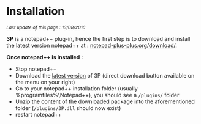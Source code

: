 # Installation #

*<small>Last update of this page : 13/08/2016</small>*


**3P** is a notepad++ plug-in, hence the first step is to download and install the latest version notepad++ at :
[notepad-plus-plus.org/download/](https://notepad-plus-plus.org/download/).

**Once notepad++ is installed :**

* Stop notepad++
* Download the [latest version](https://github.com/jcaillon/3P/releases/latest) of 3P (direct download button available on the menu on your right)
* Go to your notepad++ installation folder (usually %programfiles%\Notepad++), you should see a `/plugins/` folder
* Unzip the content of the downloaded package into the aforementioned folder (`/plugins/3P.dll` should now exist)
* restart notepad++
